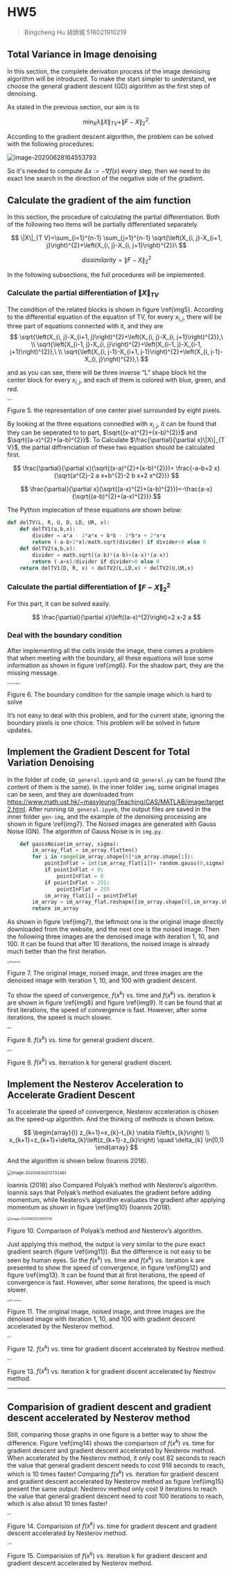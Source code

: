 # HW5

> Bingcheng Hu 胡炳城
> 516021910219

## Total Variance in Image denoising

In this section, the complete derivation process of the image denoising algorithm will be introduced. To make the start simpler to understand, we choose the general gradient descent (GD) algorithm as the first step of denoising.

As stated in the previous section, our aim is to

$$
\min _{X} \lambda\|X\|_{T V}+\|F-X\|_{2}^{2}.
$$

According to the gradient descent algorithm, the problem can be solved with the following procedures:

![image-20200628164553793](MD.assets/image-20200628164553793.png)

So it's needed to compute $\Delta x:=-\nabla f(x)$ every step, then we need to do exact line search in the direction of the negative side of the gradient.

## Calculate the gradient of the aim function

In this section, the procedure of calculating the partial differentiation. Both of the following two items will be partially differentiated separately.

$$
\|X\|_{T V}=\sum_{i=1}^{n-1} \sum_{j=1}^{n-1} \sqrt{\left(X_{i, j}-X_{i+1, j}\right)^{2}+\left(X_{i, j}-X_{i, j+1}\right)^{2}}\
$$


$$
dissimilarity = \|F-X\|_{2}^{2}
$$



In the following subsections, the full procedures will be implemented.

### Calculate the partial differentiation of $\|X\|_{T V}$



The condition of the related blocks is shown in figure \ref{img5}. According to the differential equation of the equation of TV, for every $x_{i,j}$, there will be three part of equations connected with it, and they are
$$
\sqrt{\left(X_{i, j}-X_{i+1, j}\right)^{2}+\left(X_{i, j}-X_{i, j+1}\right)^{2}},\ \\
\sqrt{\left(X_{i-1, j}-X_{i, j}\right)^{2}+\left(X_{i-1, j}-X_{i-1, j+1}\right)^{2}},\ \\
\sqrt{\left(X_{i, j-1}-X_{i+1, j-1}\right)^{2}+\left(X_{i, j-1}-X_{i, j}\right)^{2}},\
$$


and as you can see, there will be three inverse “L” shape block hit the center block for every $x_{i,j}$, and each of them is colored with blue, green, and red.



<img src="MD.assets/pic5.png" alt="pic5" style="zoom:25%;" />

Figure 5. the representation of one center pixel surrounded by eight pixels.

By looking at the three equations connedted with $x_{i,j}$, it can be found that they can be seperated to to part, $\sqrt{(x-a)^{2}+(x-b)^{2}}$ and $\sqrt{(a-x)^{2}+(a-b)^{2}}$. To Calculate $\frac{\partial}{\partial x}\|X\|_{T V}$, the partial diffrenciation of these two equation should be calculated first.



$$
\frac{\partial}{\partial x}(\sqrt{(x-a)^{2}+(x-b)^{2}})= 
\frac{-a-b+2 x}{\sqrt{a^{2}-2 a x+b^{2}-2 b x+2 x^{2}}}
$$

$$
\frac{\partial}{\partial x}(\sqrt{(a-x)^{2}+(a-b)^{2}})=-\frac{a-x}{\sqrt{(a-b)^{2}+(a-x)^{2}}}
$$

The Python implecation of these equations are shown below:

```python
def delTV(L, R, U, D, LD, UR, x):
    def delTV1(a,b,x):
        divider = a*a - 2*a*x + b*b - 2*b*x + 2*x*x
        return (-a-b+2*x)/math.sqrt(divider) if divider>0 else 0
    def delTV2(a,b,x):
        divider = math.sqrt((a-b)*(a-b)+(a-x)*(a-x))
        return (-a+x)/divider if divider>0 else 0
    return delTV1(D, R, x) + delTV2(L,LD,x) + delTV2(U,UR,x)
```

### Calculate the partial differentiation of $\|F-X\|_{2}^{2}$

For this part, it can be solved easily.

$$
\frac{\partial}{\partial x}\left((a-x)^{2}\right)=2 x-2 a
$$



### Deal with the boundary condition

After implementing all the cells inside the image, there comes a problem that when meeting with the boundary, all these equations will lose some information as shown in figure \ref{img6}. For the shadow part, they are the missing message.

<img src="MD.assets/VE485 边界条件.png" alt="VE485 边界条件" style="zoom:25%;" />

Figure 6. The boundary condition for the sample image which is hard to solve

It’s not easy to deal with this problem, and for the current state, ignoring the boundary pixels is one choice. This problem will be solved in future updates.

## Implement the Gradient Descent for Total Variation Denoising

In the folder of code, `GD_general.ipynb` and `GD_general.py` can be found (the content of them is the same). In the inner folder `img`, some original images can be seen, and they are downloaded from https://www.math.ust.hk/~masyleung/Teaching/CAS/MATLAB/image/target2.html. After running `GD_general.ipynb`, the output files are saved in the inner folder `gen-img`, and the example of the denoising processing are shown in figure \ref{img7}. The Noised images are generated with Gauss Noise (GN). The algorithm of Gauss Noise is in `img.py`.

```python
    def gaussNoise(im_array, sigma):
        im_array_flat = im_array.flatten()
        for i in range(im_array.shape[0]*im_array.shape[1]):
            pointInFlat = int(im_array_flat[i])+ random.gauss(0,sigma)
            if pointInFlat < 0:
                pointInFlat = 0
            if pointInFlat > 255:
                pointInFlat = 255
            im_array_flat[i] = pointInFlat
        im_array = im_array_flat.reshape([im_array.shape[0],im_array.shape[1]])
        return im_array
```

As shown in figure \ref{img7}, the leftmost one is the original image directly downloaded from the website, and the next one is the noised image. Then the following three images are the denoised image with iteration 1, 10, and 100. It can be found that after 10 iterations, the noised image is already much better than the first iteration.

<img src="MD.assets/GD-general.png" alt="GD-general" style="zoom: 33%;" />

Figure 7. The original image, noised image, and three images are the denoised image with iteration 1, 10, and 100 with gradient descent.

To show the speed of convergence, $f(x^{k})$ vs. time and  $f(x^{k})$ vs. iteration k are shown in figure \ref{img8} and figure \ref{img9}. It can be found that at first iterations, the speed of convergence is fast. However, after some iterations, the speed is much slower.

<img src="MD.assets/gd-t.png" alt="gd-t" style="zoom:25%;" />

Figure 8. $f(x^{k})$ vs. time for general gradient discent.



<img src="MD.assets/gd-k.png" alt="gd-k" style="zoom:25%;" />

Figure 9. $f(x^{k})$ vs. iterration k for general gradient discent.









## Implement the Nesterov Acceleration to Accelerate Gradient Descent

To accelerate the speed of convergence, Nesterov acceleration is chosen as the speed-up algorithm. And the thinking of methods is shown below.

$$
\begin{array}{l}
z_{k+1}=x_{k}-t_{k} \nabla f\left(x_{k}\right) \\
x_{k+1}=z_{k+1}+\delta_{k}\left(z_{k+1}-z_{k}\right) \quad \delta_{k} \in[0,1)
\end{array}
$$

And the algorithm is shown below (Ioannis 2018).

<img src="MD.assets/image-20200630212732461.png" alt="image-20200630212732461" style="zoom: 67%;" />

Ioannis (2018) also Compared Polyak’s method with Nesterov’s algorithm. Ioannis says that Polyak’s method evaluates the gradient before adding momentum, while Nesterov’s algorithm evaluates the gradient after applying momentum as shown in figure \ref{img10} (Ioannis 2018).

<img src="MD.assets/image-20200630213005336.png" alt="image-20200630213005336" style="zoom: 50%;" />

Figure 10. Comparison of Polyak’s method and Nesterov’s algorithm.

Just applying this method, the output is very similar to the pure exact gradient search (figure \ref{img11}). But the difference is not easy to be seen by human eyes. So the $f(x^{k})$ vs. time and  $f(x^{k})$ vs. iteration k are presented to show the speed of convergence, in figure \ref{img12} and figure \ref{img13}. It can be found that at first iterations, the speed of convergence is fast. However, after some iterations, the speed is much slower.

<img src="MD.assets/GD-nesterov.png" alt="GD-nesterov" style="zoom: 33%;" />

Figure 11. The original image, noised image, and three images are the denoised image with iteration 1, 10, and 100 with gradient descent accelerated by the Nesterov method.

<img src="MD.assets/nt-t.png" alt="nt-t" style="zoom:25%;" />

Figure 12. $f(x^{k})$ vs. time for gradient discent accelerated by Nestrov method.

<img src="MD.assets/nt-k.png" alt="nt-k" style="zoom:25%;" />

Figure 13. $f(x^{k})$ vs. iteration k for gradient discent accelerated by Nestrov method.



---



## Comparision of gradient descent and gradient descent accelerated by Nesterov method

Still, comparing those graphs in one figure is a better way to show the difference. Figure \ref{img14} shows the comparison of $f(x^{k})$ vs. time for gradient descent and gradient descent accelerated by Nesterov method. When accelerated by the Nesterov method, it only cost 82 seconds to reach the value that general gradient descent needs to cost 918 seconds to reach, which is 10 times faster! Comparing $f(x^{k})$ vs. iteration for gradient descent and gradient descent accelerated by Nesterov method as figure \ref{img15} present the same output: Nesterov method only cost 9 iterations to reach the value that general gradient descent need to cost 100 iterations to reach, which is also about 10 times faster! 

<img src="MD.assets/all-t.png" alt="all-t" style="zoom:25%;" />

Figure 14. Comparision of $f(x^{k})$ vs. time for gradient descent and gradient descent accelerated by Nesterov method.



<img src="MD.assets/all-k.png" alt="all-k" style="zoom:25%;" />

Figure 15. Comparision of $f(x^{k})$ vs. iteration k for gradient descent and gradient descent accelerated by Nesterov method.